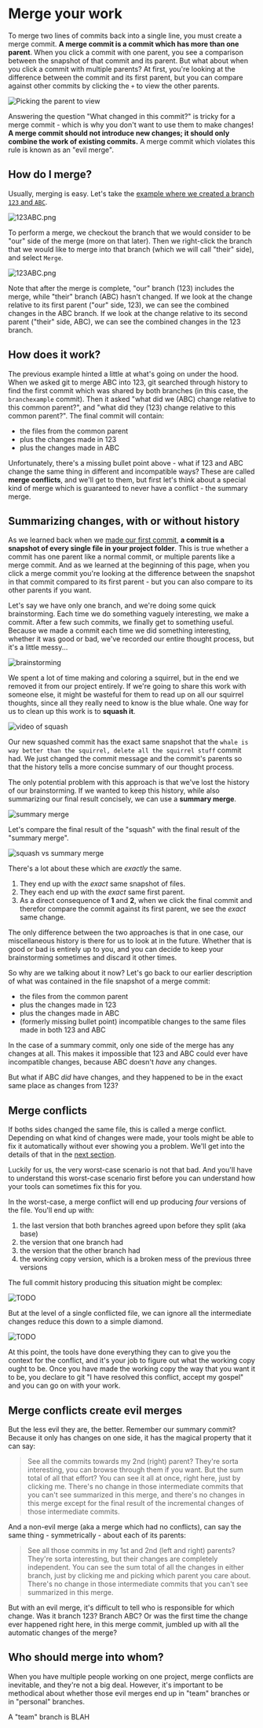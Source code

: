 # Merge your work

To merge two lines of commits back into a single line, you must create a merge commit.  **A merge commit is a commit which has more than one parent**.  When you click a commit with one parent, you see a comparison between the snapshot of that commit and its parent.  But what about when you click a commit with multiple parents?  At first, you're looking at the difference between the commit and its first parent, but you can compare against other commits by clicking the `+` to view the other parents.

![Picking the parent to view](TODO.png)

Answering the question "What changed in this commit?" is tricky for a merge commit - which is why you don't want to use them to make changes!  **A merge commit should not introduce new changes; it should only combine the work of existing commits.**  A merge commit which violates this rule is known as an "evil merge".

## How do I merge?

Usually, merging is easy.  Let's take the [example where we created a branch `123` and `ABC`](../Branches/Overview.html#using-a-branch-as-a-paintbrush).

![123ABC.png](TODO.png)

To perform a merge, we checkout the branch that we would consider to be "our" side of the merge (more on that later).  Then we right-click the branch that we would like to merge into that branch (which we will call "their" side), and select `Merge`.

![123ABC.png](TODO.png)

Note that after the merge is complete, "our" branch (123) includes the merge, while "their" branch (ABC) hasn't changed.  If we look at the change relative to its first parent ("our" side, 123), we can see the combined changes in the ABC branch.  If we look at the change relative to its second parent ("their" side, ABC), we can see the combined changes in the 123 branch.

## How does it work?

The previous example hinted a little at what's going on under the hood.  When we asked git to merge ABC into 123, git searched through history to find the first commit which was shared by both branches (in this case, the `branchexample` commit).  Then it asked "what did we (ABC) change relative to this common parent?", and "what did they (123) change relative to this common parent?".  The final commit will contain:

- the files from the common parent
- plus the changes made in 123
- plus the changes made in ABC

Unfortunately, there's a missing bullet point above - what if 123 and ABC change the same thing in different and incompatible ways?  These are called **merge conflicts**, and we'll get to them, but first let's think about a special kind of merge which is guaranteed to never have a conflict - the summary merge.

## Summarizing changes, with or without history

As we learned back when we [made our first commit](../../intro/make-a-commit/), **a commit is a snapshot of every single file in your project folder**.  This is true whether a commit has one parent like a normal commit, or multiple parents like a merge commit.  And as we learned at the beginning of this page, when you click a merge commit you're looking at the difference between the snapshot in that commit compared to its first parent - but you can also compare to its other parents if you want.

Let's say we have only one branch, and we're doing some quick brainstorming.  Each time we do something vaguely interesting, we make a commit.  After a few such commits, we finally get to something useful.  Because we made a commit each time we did something interesting, whether it was good or bad, we've recorded our entire thought process, but it's a little messy...

![brainstorming](TODO.png)

<!---
- The whale is way better than the squirrel, delete all the squirrel stuff.
- Let's add a blue whale!!! !!!!!!
- Or blue!
- What if it was purple?
- Look!  A squirrel!
- Blank project
-->

We spent a lot of time making and coloring a squirrel, but in the end we removed it from our project entirely.  If we're going to share this work with someone else, it might be wasteful for them to read up on all our squirrel thoughts, since all they really need to know is the blue whale.  One way for us to clean up this work is to **squash it**.

![video of squash](TODO.png)

Our new squashed commit has the exact same snapshot that the `whale is way better than the squirrel, delete all the squirrel stuff` commit had.  We just changed the commit message and the commit's parents so that the history tells a more concise summary of our thought process.

The only potential problem with this approach is that we've lost the history of our brainstorming.  If we wanted to keep this history, while also summarizing our final result concisely, we can use a **summary merge**.

![summary merge](TODO.png)

Let's compare the final result of the "squash" with the final result of the "summary merge".

![squash vs summary merge](TODO.png)

There's a lot about these which are *exactly* the same.

1. They end up with the *exact* same snapshot of files.
2. They each end up with the *exact* same first parent.
3. As a direct consequence of **1** and **2**, when we click the final commit and therefor compare the commit against its first parent, we see the *exact* same change.

The only difference between the two approaches is that in one case, our miscellaneous history is there for us to look at in the future.  Whether that is good or bad is entirely up to you, and you can decide to keep your brainstorming sometimes and discard it other times.

So why are we talking about it now?  Let's go back to our earlier description of what was contained in the file snapshot of a merge commit:

- the files from the common parent
- plus the changes made in 123
- plus the changes made in ABC
- (formerly missing bullet point) incompatible changes to the same files made in both 123 and ABC

In the case of a summary commit, only one side of the merge has any changes at all.  This makes it impossible that 123 and ABC could ever have incompatible changes, because ABC doesn't *have* any changes.

But what if ABC *did* have changes, and they happened to be in the exact same place as changes from 123?

## Merge conflicts

If boths sides changed the same file, this is called a merge conflict.  Depending on what kind of changes were made, your tools might be able to fix it automatically without ever showing you a problem.  We'll get into the details of that in the [next section](TODO).

Luckily for us, the very worst-case scenario is not that bad.  And you'll have to understand this worst-case scenario first before you can understand how your tools can sometimes fix this for you.

In the worst-case, a merge conflict will end up producing *four* versions of the file.  You'll end up with:

1. the last version that both branches agreed upon before they split (aka base)
2. the version that one branch had
3. the version that the other branch had
4. the working copy version, which is a broken mess of the previous three versions

The full commit history producing this situation might be complex:

![TODO](TODO.png)

But at the level of a single conflicted file, we can ignore all the intermediate changes reduce this down to a simple diamond.

![TODO](TODO.png)

At this point, the tools have done everything they can to give you the context for the conflict, and it's your job to figure out what the working copy ought to be.  Once you have made the working copy the way that you want it to be, you declare to git "I have resolved this conflict, accept my gospel" and you can go on with your work.

## Merge conflicts create evil merges

But the less evil they are, the better.  Remember our summary commit?  Because it only has changes on one side, it has the magical property that it can say:

> See all the commits towards my 2nd (right) parent?  They're sorta interesting, you can browse through them if you want.  But the sum total of all that effort?  You can see it all at once, right here, just by clicking me.  There's no change in those intermediate commits that you can't see summarized in this merge, and there's no changes in this merge except for the final result of the incremental changes of those intermediate commits.

And a non-evil merge (aka a merge which had no conflicts), can say the same thing - symmetrically - about each of its parents:

> See all those commits in my 1st and 2nd (left and right) parents?  They're sorta interesting, but their changes are completely independent.  You can see the sum total of all the changes in either branch, just by clicking me and picking which parent you care about.  There's no change in those intermediate commits that you can't see summarized in this merge.

But with an evil merge, it's difficult to tell who is responsible for which change.  Was it branch 123?  Branch ABC?  Or was the first time the change ever happened right here, in this merge commit, jumbled up with all the automatic changes of the merge?

## Who should merge into whom?

When you have multiple people working on one project, merge conflicts are inevitable, and they're not a big deal.  However, it's important to be methodical about whether those evil merges end up in "team" branches or in "personal" branches.

A "team" branch is BLAH
